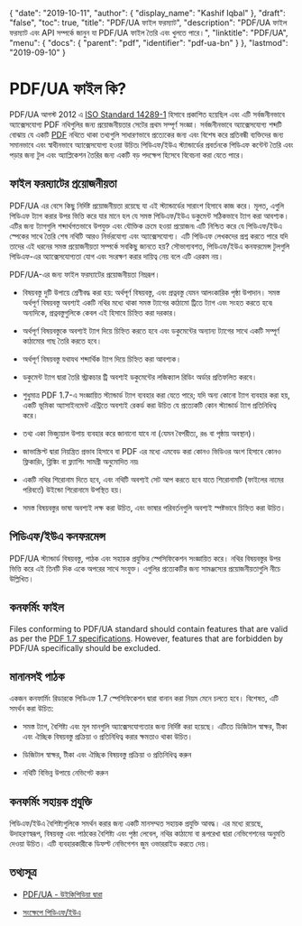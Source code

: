 {
  "date": "2019-10-11",
  "author": {
    "display_name": "Kashif Iqbal"
  },
  "draft": "false",
  "toc": true,
  "title": "PDF/UA ফাইল ফরম্যাট",
  "description": "PDF/UA ফাইল ফরম্যাট এবং API সম্পর্কে জানুন যা PDF/UA ফাইল তৈরি এবং খুলতে পারে।",
  "linktitle": "PDF/UA",
  "menu": {
    "docs": {
      "parent": "pdf",
      "identifier": "pdf-ua-bn"
    }
  },
  "lastmod": "2019-09-10"
}

# PDF/UA ফাইল কি? #

PDF/UA আগস্ট 2012 এ [ISO Standard 14289-1](https://en.wikipedia.org/wiki/ISO_14289) হিসাবে প্রকাশিত হয়েছিল এবং এটি সর্বজনীনভাবে অ্যাক্সেসযোগ্য PDF নথিগুলির জন্য প্রয়োজনীয়তার সেটের প্রথম সম্পূর্ণ সংজ্ঞা। সর্বজনীনভাবে অ্যাক্সেসযোগ্য শব্দটি বোঝায় যে একটি [PDF](/pdf/) নথিতে থাকা তথ্যগুলি সাধারণভাবে প্রত্যেকের জন্য এবং বিশেষ করে প্রতিবন্ধী ব্যক্তিদের জন্য সমানভাবে এবং স্বাধীনভাবে অ্যাক্সেসযোগ্য হওয়া উচিত৷ পিডিএফ/ইউএ স্ট্যান্ডার্ডের প্রবর্তনকে পিডিএফ কন্টেন্ট তৈরি এবং পড়ার জন্য টুল এবং অ্যাপ্লিকেশন তৈরির জন্য একটি বড় পদক্ষেপ হিসেবে বিবেচনা করা যেতে পারে।

## ফাইল ফরম্যাটের প্রয়োজনীয়তা ##

PDF/UA এর বেসে কিছু নির্দিষ্ট প্রয়োজনীয়তা রয়েছে যা এই স্ট্যান্ডার্ডের সারাংশ হিসাবে কাজ করে। মূলত, এগুলি পিডিএফ ট্যাগ করার উপর ভিত্তি করে যার মানে হল যে সমস্ত পিডিএফ/ইউএ ডকুমেন্ট সঠিকভাবে ট্যাগ করা আবশ্যক। এটির জন্য ট্যাগগুলি শব্দার্থগতভাবে উপযুক্ত এবং যৌক্তিক ক্রমে হওয়া প্রয়োজন৷ এটি নিশ্চিত করে যে পিডিএফ/ইউএ স্পেকের সাথে তৈরি শেষ নথিটি আরও নির্ভরযোগ্য এবং অ্যাক্সেসযোগ্য। এটি পিডিএফ লেখকদের প্রশ্ন করতে পারে যদি তাদের এই ধরনের সমস্ত প্রয়োজনীয়তা সম্পর্কে সবকিছু জানতে হয়? সৌভাগ্যবশত, পিডিএফ/ইউএ কনফরমেন্স টুলগুলি পিডিএফ-এর অ্যাক্সেসযোগ্যতা যোগ এবং সংরক্ষণ করার দায়িত্ব নেয় বলে এটি এরকম নয়।

PDF/UA-এর জন্য ফাইল ফরম্যাটের প্রয়োজনীয়তা নিম্নরূপ।

* বিষয়বস্তু দুটি উপায়ে শ্রেণীবদ্ধ করা হয়: অর্থপূর্ণ বিষয়বস্তু, এবং প্রত্নবস্তু যেমন আলংকারিক পৃষ্ঠা উপাদান। সমস্ত অর্থপূর্ণ বিষয়বস্তু অবশ্যই একটি নথির মধ্যে থাকা সমস্ত ট্যাগের কাঠামো ট্রিতে ট্যাগ এবং সংহত করতে হবে৷ অন্যদিকে, প্রত্নবস্তুগুলিকে কেবল এই হিসাবে চিহ্নিত করা দরকার।

* অর্থপূর্ণ বিষয়বস্তুকে অবশ্যই ট্যাগ দিয়ে চিহ্নিত করতে হবে এবং ডকুমেন্টের অন্যান্য ট্যাগের সাথে একটি সম্পূর্ণ কাঠামোর গাছ তৈরি করতে হবে।

* অর্থপূর্ণ বিষয়বস্তু যথাযথ শব্দার্থিক ট্যাগ দিয়ে চিহ্নিত করা আবশ্যক।

* ডকুমেন্ট ট্যাগ দ্বারা তৈরি স্ট্রাকচার ট্রি অবশ্যই ডকুমেন্টের লজিক্যাল রিডিং অর্ডার প্রতিফলিত করবে।

* শুধুমাত্র PDF 1.7-এ সংজ্ঞায়িত স্ট্যান্ডার্ড ট্যাগ ব্যবহার করা যেতে পারে; যদি অন্য কোনো ট্যাগ ব্যবহার করা হয়, একটি ভূমিকা অ্যাসাইনমেন্ট এন্ট্রিতে অবশ্যই রেকর্ড করা উচিত যে প্রত্যেকটি কোন স্ট্যান্ডার্ড ট্যাগ প্রতিনিধিত্ব করে।

* তথ্য একা ভিজ্যুয়াল উপায় ব্যবহার করে জানানো যাবে না (যেমন বৈপরীত্য, রঙ বা পৃষ্ঠায় অবস্থান)।

* জাভাস্ক্রিপ্ট দ্বারা নিয়ন্ত্রিত প্রভাব হিসাবে বা PDF এর মধ্যে এমবেড করা কোনও ভিডিওর অংশ হিসাবে কোনও ফ্লিকারিং, ব্লিঙ্কিং বা ফ্ল্যাশিং সামগ্রী অনুমোদিত নয়৷

* একটি নথির শিরোনাম দিতে হবে, এবং নথিটি অবশ্যই সেট আপ করতে হবে যাতে শিরোনামটি (ফাইলের নামের পরিবর্তে) উইন্ডো শিরোনামে উপস্থিত হয়।

* সমস্ত বিষয়বস্তুর ভাষা অবশ্যই লক্ষ করা উচিত, এবং ভাষার পরিবর্তনগুলি অবশ্যই স্পষ্টভাবে চিহ্নিত করা উচিত।


## পিডিএফ/ইউএ কনফরমেন্স ##

PDF/UA স্ট্যান্ডার্ড বিষয়বস্তু, পাঠক এবং সহায়ক প্রযুক্তির স্পেসিফিকেশন সংজ্ঞায়িত করে। নথির বিষয়বস্তুর উপর ভিত্তি করে এই তিনটি দিক একে অপরের সাথে সংযুক্ত। এগুলির প্রত্যেকটির জন্য সামঞ্জস্যের প্রয়োজনীয়তাগুলি নীচে উল্লিখিত।

## কনফর্মিং ফাইল ##

Files conforming to PDF/UA standard should contain features that are valid as per the [PDF 1.7 specifications](https://opensource.adobe.com/dc-acrobat-sdk-docs/standards/pdfstandards/pdf/PDF32000_2008.pdf). However, features that are forbidden by PDF/UA specifically should be excluded.

## মানানসই পাঠক ##

একজন কনফার্মিং রিডারকে পিডিএফ 1.7 স্পেসিফিকেশন দ্বারা বানান করা নিয়ম মেনে চলতে হবে। বিশেষত, এটি সমর্থন করা উচিত:

* সমস্ত ট্যাগ, বৈশিষ্ট্য এবং মূল মানগুলি অ্যাক্সেসযোগ্যতার জন্য নির্দিষ্ট করা হয়েছে। এটিতে ডিজিটাল স্বাক্ষর, টীকা এবং ঐচ্ছিক বিষয়বস্তু প্রক্রিয়া ও প্রতিনিধিত্ব করার ক্ষমতাও থাকা উচিত।

* ডিজিটাল স্বাক্ষর, টীকা এবং ঐচ্ছিক বিষয়বস্তু প্রক্রিয়া ও প্রতিনিধিত্ব করুন

* নথিটি বিভিন্ন উপায়ে নেভিগেট করুন


## কনফর্মিং সহায়ক প্রযুক্তি ##

পিডিএফ/ইউএ বৈশিষ্ট্যগুলিকে সমর্থন করার জন্য একটি মানসম্মত সহায়ক প্রযুক্তি আবদ্ধ। এর মধ্যে রয়েছে, উদাহরণস্বরূপ, বিষয়বস্তু এবং পাঠকের বৈশিষ্ট্য এবং পৃষ্ঠা লেবেল, নথির কাঠামো বা রূপরেখা দ্বারা নেভিগেশনের অনুমতি দেওয়া উচিত। এটি ব্যবহারকারীকে ডিফল্ট নেভিগেশন জুম ওভাররাইড করতে দেয়।

## তথ্যসূত্র ##

* [PDF/UA - উইকিপিডিয়া দ্বারা](https://en.wikipedia.org/wiki/PDF/UA)

* [সংক্ষেপে পিডিএফ/ইউএ](https://pdfa.org/pdfua-in-a-nutshell/)


